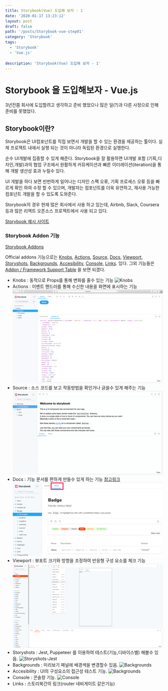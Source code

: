 ```yaml
---
title: Storybook(Vue) 도입해 보자 - 1
date: '2020-01-17 13:23:12'
layout: post
draft: false
path: '/posts/Storybook-vue-step01'
category: 'Storybook'
tags:
  - 'Storybook'
  - 'Vue.js'

description: 'Storybook(Vue) 도입해 보자 - 1'
---
```


# Storybook 을 도입해보자 - Vue.js
3년전쯤 회사에 도입할려고 생각하고 준비 했었으나 많은 일(?)과 다른 사정으로 인해 준비를 못했었다.

## Storybook이란?
Storybook은 UI컴포넌트를 직접 보면서 개발을 할 수 있는 환경을 제공하는 툴이다. 실제 프로젝트 내에서 실행 되는 것이 아니라 독립된 환경으로 실행한다.

순수 UI개발에 집중할 수 있게 해준다. Storybook을 잘 활용하면 UI개발 포함 (기획,디자인,개발)과의 협업 구조에서 원활하게 커뮤케이션과 빠른 이터레이션(iteration)을 통해 개발 생산성 효과 누릴수 있다.

UI 개발을 하다 보면 빈번하게 일어나는 디자인 스펙 오류, 기획 프로세스 오류 등을 빠르게 확인 하여 수정 할 수 있으며, 개발자는 컴포넌트를 더욱 유연하고, 재사용 가능한 컴포넌트 개발을 할 수 있도록 도와준다.

Storybook의 경우 현재 많은 회사에서 사용 하고 있는데, Airbnb, Slack, Coursera 등과 많은 리액트 오픈소스 프로젝트에서 사용 되고 있다. 

[Storybook 예시 사이트](https://storybook.js.org/docs/examples/)

### Storybook Addon 기능
[Storybook Addons](https://storybook.js.org/addons/)

Official addons 기능으로는 [Knobs](https://github.com/storybookjs/storybook/tree/master/addons/knobs), [Actions](https://github.com/storybookjs/storybook/blob/master/addons/actions/README.md), [Source](https://github.com/storybookjs/storybook/tree/master/addons/storysource), [Docs](https://github.com/storybookjs/storybook/tree/master/addons/docs), [Viewport](https://github.com/storybookjs/storybook/tree/master/addons/viewport), [Storyshots](https://github.com/storybookjs/storybook/tree/master/addons/storyshots), [Backgrounds](Backgrounds), [Accesibility](https://github.com/storybookjs/storybook/tree/master/addons/a11y), [Console](https://github.com/storybookjs/storybook-addon-console), [Links](https://github.com/storybookjs/storybook/tree/master/addons/links). 있다.
그외 기능들은 [Addon / Framework Support Table](https://github.com/storybookjs/storybook/blob/next/ADDONS_SUPPORT.md) 을 보면 되겠다.

- Knobs : 동적으로 Props를 통해 변화를 줄수 있는 기능
![Knobs](https://raw.githubusercontent.com/storybookjs/storybook/master/addons/knobs/docs/storybook-knobs-example.png)
- Actions : 이벤트 핸드러를 통해 수신한 내용을 화면에 표시하는 기능
![Actions](https://raw.githubusercontent.com/storybookjs/storybook/HEAD/addons/actions/docs/screenshot.png)
- Source : 소스 코드를 보고 작동방법을 확인거나 긁을수 있게 해주는 기능
![Source](https://raw.githubusercontent.com/storybookjs/storybook/master/addons/storysource/docs/demo.gif)
- Docs : 기능 문서를 편하게 만들수 있게 하는 기능 [참고링크](https://github.com/storybookjs/storybook/blob/master/addons/docs/docs/docspage.md)
![Docs](https://raw.githubusercontent.com/storybookjs/storybook/master/addons/docs/docs/media/docs-tab.png)
- Viewport : 뷰포트 크기와 방향을 조정하여 반응형 구성 요소를 체크 기능
![Viewport](https://raw.githubusercontent.com/storybookjs/storybook/master/addons/viewport/docs/viewport.png)
- Storyshots : Jest, Puppeteer 를 이용하여 테스트(기능,디바이스별) 해볼수 있음.
![Storyshots-Jest](https://raw.githubusercontent.com/storybookjs/storybook/HEAD/addons/storyshots/storyshots-core/docs/storyshots-fail.png)
- Backgrounds : 미리보기 패널에 배경색을 변경할수 있음.
![Backgrounds](https://raw.githubusercontent.com/storybookjs/storybook/master/docs/static/img/addon-backgrounds.gif)
- Accesibility : UI의 구성요소의 접근성 테스트 기능.
![Backgrounds](https://raw.githubusercontent.com/storybookjs/storybook/master/docs/static/img/addon-backgrounds.gif)
- Console : 콘솔창 기능.
![Console](https://raw.githubusercontent.com/storybookjs/storybook/HEAD/addons/a11y/docs/screenshot.png)
- Links : 스토리북간의 링크(router 네비게이트 같은기능)
